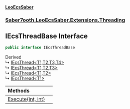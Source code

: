 #### [LeoEcsSaber](index.md 'index')
### [Saber7ooth.LeoEcsSaber.Extensions.Threading](Saber7ooth.LeoEcsSaber.Extensions.Threading.md 'Saber7ooth.LeoEcsSaber.Extensions.Threading')

## IEcsThreadBase Interface

```csharp
public interface IEcsThreadBase
```

Derived  
&#8627; [IEcsThread&lt;T1,T2,T3,T4&gt;](IEcsThread_T1,T2,T3,T4_.md 'Saber7ooth.LeoEcsSaber.Extensions.Threading.IEcsThread<T1,T2,T3,T4>')  
&#8627; [IEcsThread&lt;T1,T2,T3&gt;](IEcsThread_T1,T2,T3_.md 'Saber7ooth.LeoEcsSaber.Extensions.Threading.IEcsThread<T1,T2,T3>')  
&#8627; [IEcsThread&lt;T1,T2&gt;](IEcsThread_T1,T2_.md 'Saber7ooth.LeoEcsSaber.Extensions.Threading.IEcsThread<T1,T2>')  
&#8627; [IEcsThread&lt;T1&gt;](IEcsThread_T1_.md 'Saber7ooth.LeoEcsSaber.Extensions.Threading.IEcsThread<T1>')

| Methods | |
| :--- | :--- |
| [Execute(int, int)](IEcsThreadBase.Execute(int,int).md 'Saber7ooth.LeoEcsSaber.Extensions.Threading.IEcsThreadBase.Execute(int, int)') | |
